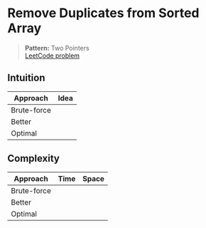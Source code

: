 # Remove Duplicates from Sorted Array

> **Pattern:** Two Pointers  
> [LeetCode problem](https://leetcode.com/problems/remove-duplicates-from-sorted-array/)

## Intuition

| Approach | Idea |
|----------|------|
| Brute-force | |
| Better | |
| Optimal | |

## Complexity

| Approach  | Time | Space |
|-----------|------|-------|
| Brute-force |  |  |
| Better |  |  |
| Optimal |  |  |

